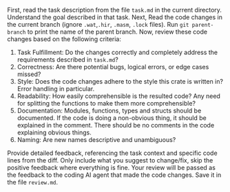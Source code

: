 First, read the task description from the file `task.md` in the current
directory. Understand the goal described in that task. 
Next, Read the code changes in the current branch (ignore `.wat`,`.hir`,
`.masm`, `.lock` files). Run `git parent-branch` to print the
name of the parent branch.
Now, review these code changes based on the following criteria:
1. Task Fulfillment: Do the changes correctly and completely address the
   requirements described in `task.md`?
2. Correctness: Are there potential bugs, logical errors, or edge cases missed?
3. Style: Does the code changes adhere to the style this crate is written in? Error
   handling in particular.
4. Readability: How easily comprehensible is the resulted code? Any need for splitting
   the functions to make them more comprehensible? 
5. Documentation: Modules, functions, types and structs should be documented.
   If the code is doing a non-obvious thing, it should be explained in the
comment. There should be no comments in the code explaining obvious things.
6. Naming: Are new names descriptive and unambiguous? 

Provide detailed feedback, referencing the task context and specific code lines
from the diff. Only include what you suggest to change/fix, skip the positive feedback
where everything is fine. Your review will be passed as the feedback to the
coding AI agent that made the code changes. Save it in the file `review.md`.
